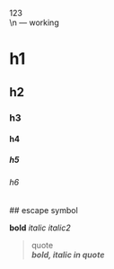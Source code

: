 123  
\\n — working
# h1
## h2
### h3
#### h4
##### h5
###### h6
\## escape symbol

**bold**
*italic*
_italic2_  
  
> quote  
> **_bold, italic in quote_**

